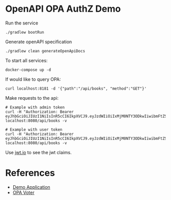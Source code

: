 # OpenAPI OPA AuthZ Demo

Run the service
```
./gradlew bootRun
```

Generate openAPI specification
```
./gradlew clean generateOpenApiDocs
```

To start all services:
```
docker-compose up -d
```

If would like to query OPA:
```
curl localhost:8181 -d '{"path":"/api/books", "method":"GET"}'
```

Make requests to the api:
```
# Example with admin token
curl -H "Authorization: Bearer eyJhbGciOiJIUzI1NiIsInR5cCI6IkpXVCJ9.eyJzdWIiOiIxMjM0NTY3ODkwIiwibmFtZSI6IkpvaG4gRG9lIiwiaWF0IjoxNTE2MjM5MDIyLCJ1c2VybmFtZSI6ImpvaG4uZG9lIiwiZ3JvdXBzIjpbImFkbWluIl19.wO9zu5WPBrI_8xlth1t7jYdYz8wrYgU4s_aC9xcgrWw" localhost:8080/api/books -v

# Example with user token
curl -H "Authorization: Bearer eyJhbGciOiJIUzI1NiIsInR5cCI6IkpXVCJ9.eyJzdWIiOiIxMjM0NTY3ODkwIiwibmFtZSI6IkpvaG4gRG9lIiwiaWF0IjoxNTE2MjM5MDIyLCJ1c2VybmFtZSI6ImpvaG4uZG9lIiwiZ3JvdXBzIjpbInVzZXIiXX0._VG25kipy6Lh3qveKDSXhXifdTXGQtLNsPyUEfDtUm8" localhost:8080/api/books -v
```

Use [jwt.io](https://jwt.io) to see the jwt claims.

# References

* [Demo Application](https://github.com/eugenp/tutorials/blob/master/spring-boot-modules/spring-boot-springdoc)
* [OPA Voter](https://github.com/open-policy-agent/contrib/tree/main/spring_authz)
